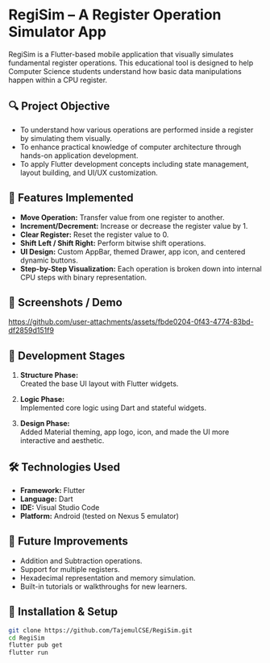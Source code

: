 # RegiSim – A Register Operation Simulator App

RegiSim is a Flutter-based mobile application that visually simulates fundamental register operations. This educational tool is designed to help Computer Science students understand how basic data manipulations happen within a CPU register.

## 🔍 Project Objective

- To understand how various operations are performed inside a register by simulating them visually.
- To enhance practical knowledge of computer architecture through hands-on application development.
- To apply Flutter development concepts including state management, layout building, and UI/UX customization.

## 🚀 Features Implemented

- **Move Operation:** Transfer value from one register to another.
- **Increment/Decrement:** Increase or decrease the register value by 1.
- **Clear Register:** Reset the register value to 0.
- **Shift Left / Shift Right:** Perform bitwise shift operations.
- **UI Design:** Custom AppBar, themed Drawer, app icon, and centered dynamic buttons.
- **Step-by-Step Visualization:** Each operation is broken down into internal CPU steps with binary representation.

## 📱 Screenshots / Demo


https://github.com/user-attachments/assets/fbde0204-0f43-4774-83bd-df2859d151f9



## 🧱 Development Stages

1. **Structure Phase:**  
   Created the base UI layout with Flutter widgets.

2. **Logic Phase:**  
   Implemented core logic using Dart and stateful widgets.

3. **Design Phase:**  
   Added Material theming, app logo, icon, and made the UI more interactive and aesthetic.

## 🛠️ Technologies Used

- **Framework:** Flutter
- **Language:** Dart
- **IDE:** Visual Studio Code
- **Platform:** Android (tested on Nexus 5 emulator)

## 🔮 Future Improvements

- Addition and Subtraction operations.
- Support for multiple registers.
- Hexadecimal representation and memory simulation.
- Built-in tutorials or walkthroughs for new learners.

## 📂 Installation & Setup

```bash
git clone https://github.com/TajemulCSE/RegiSim.git
cd RegiSim
flutter pub get
flutter run
